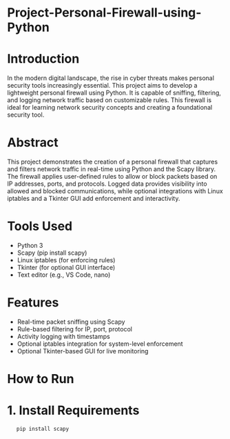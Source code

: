# Project-Personal-Firewall-using-Python
# Introduction
In the modern digital landscape, the rise in cyber threats makes personal security tools increasingly essential. This project aims to develop a lightweight personal firewall using Python. It is capable of sniffing, filtering, and logging network traffic based on customizable rules. This firewall is ideal for learning network security concepts and creating a foundational security tool.
# Abstract
This project demonstrates the creation of a personal firewall that captures and filters network traffic in real-time using Python and the Scapy library. The firewall applies user-defined rules to allow or block packets based on IP addresses, ports, and protocols. Logged data provides visibility into allowed and blocked communications, while optional integrations with Linux iptables and a Tkinter GUI add enforcement and interactivity.
# Tools Used
- Python 3
- Scapy (pip install scapy)
- Linux iptables (for enforcing rules)
- Tkinter (for optional GUI interface)
- Text editor (e.g., VS Code, nano)
# Features
- Real-time packet sniffing using Scapy
- Rule-based filtering for IP, port, protocol
- Activity logging with timestamps
- Optional iptables integration for system-level enforcement
- Optional Tkinter-based GUI for live monitoring

# How to Run
# 1. Install Requirements
````
   pip install scapy
